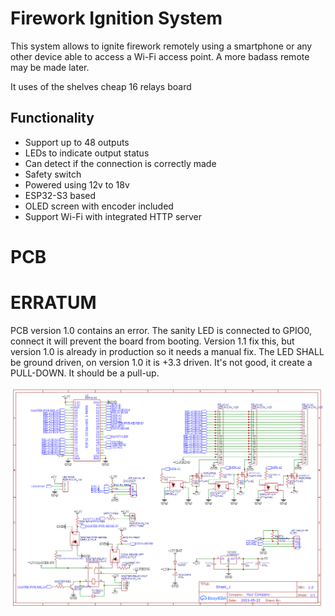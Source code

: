 # Firework Ignition System

This system allows to ignite firework remotely using a smartphone or any other device able to access a Wi-Fi access point.
A more badass remote may be made later.

It uses of the shelves cheap 16 relays board

## Functionality

- Support up to 48 outputs
- LEDs to indicate output status
- Can detect if the connection is correctly made
- Safety switch
- Powered using 12v to 18v
- ESP32-S3 based
- OLED screen with encoder included
- Support Wi-Fi with integrated HTTP server

# PCB

# ERRATUM

PCB version 1.0 contains an error. The sanity LED is connected to GPIO0, connect it will prevent the board from booting.
Version 1.1 fix this, but version 1.0 is already in production so it needs a manual fix.
The LED SHALL be ground driven, on version 1.0 it is +3.3 driven. It's not good, it create a PULL-DOWN. It should be a pull-up.

![](./cad/Schematic_esp-firework-firing-system.png)